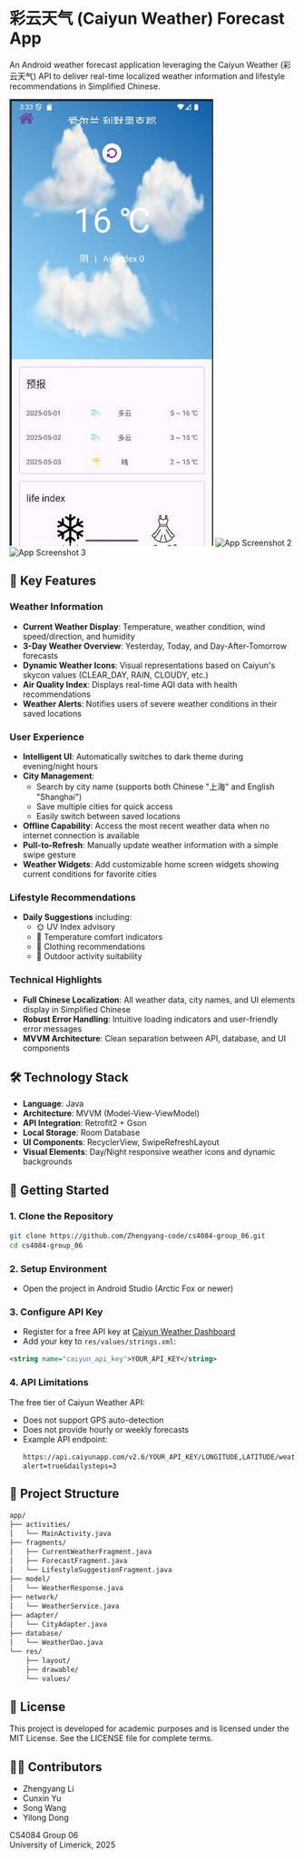 # 彩云天气 (Caiyun Weather) Forecast App

An Android weather forecast application leveraging the Caiyun Weather (彩云天气) API to deliver real-time localized weather information and lifestyle recommendations in Simplified Chinese.

![img_1.png](img_1.png)
![App Screenshot 2](https://github.com/user-attachments/assets/4cb0a387-a21c-4933-94b3-d73ddf846dab)
![App Screenshot 3](https://github.com/user-attachments/assets/bd2b8d3b-f25b-4347-84e0-7ab6fe2c6581)

## 🌟 Key Features

### Weather Information
- **Current Weather Display**: Temperature, weather condition, wind speed/direction, and humidity
- **3-Day Weather Overview**: Yesterday, Today, and Day-After-Tomorrow forecasts
- **Dynamic Weather Icons**: Visual representations based on Caiyun's skycon values (CLEAR_DAY, RAIN, CLOUDY, etc.)
- **Air Quality Index**: Displays real-time AQI data with health recommendations
- **Weather Alerts**: Notifies users of severe weather conditions in their saved locations

### User Experience
- **Intelligent UI**: Automatically switches to dark theme during evening/night hours
- **City Management**:
    - Search by city name (supports both Chinese "上海" and English "Shanghai")
    - Save multiple cities for quick access
    - Easily switch between saved locations
- **Offline Capability**: Access the most recent weather data when no internet connection is available
- **Pull-to-Refresh**: Manually update weather information with a simple swipe gesture
- **Weather Widgets**: Add customizable home screen widgets showing current conditions for favorite cities

### Lifestyle Recommendations
- **Daily Suggestions** including:
    - 🌞 UV Index advisory
    - 🧣 Temperature comfort indicators
    - 👕 Clothing recommendations
    - 🚶 Outdoor activity suitability

### Technical Highlights
- **Full Chinese Localization**: All weather data, city names, and UI elements display in Simplified Chinese
- **Robust Error Handling**: Intuitive loading indicators and user-friendly error messages
- **MVVM Architecture**: Clean separation between API, database, and UI components

## 🛠️ Technology Stack

- **Language**: Java
- **Architecture**: MVVM (Model-View-ViewModel)
- **API Integration**: Retrofit2 + Gson
- **Local Storage**: Room Database
- **UI Components**: RecyclerView, SwipeRefreshLayout
- **Visual Elements**: Day/Night responsive weather icons and dynamic backgrounds

## 🚀 Getting Started

### 1. Clone the Repository
```bash
git clone https://github.com/Zhengyang-code/cs4084-group_06.git
cd cs4084-group_06
```

### 2. Setup Environment
- Open the project in Android Studio (Arctic Fox or newer)

### 3. Configure API Key
- Register for a free API key at [Caiyun Weather Dashboard](https://dashboard.caiyunapp.com/)
- Add your key to `res/values/strings.xml`:
```xml
<string name="caiyun_api_key">YOUR_API_KEY</string>
```

### 4. API Limitations
The free tier of Caiyun Weather API:
- Does not support GPS auto-detection
- Does not provide hourly or weekly forecasts
- Example API endpoint:
  ```
  https://api.caiyunapp.com/v2.6/YOUR_API_KEY/LONGITUDE,LATITUDE/weather?alert=true&dailysteps=3
  ```

## 📂 Project Structure

```
app/
├── activities/
│   └── MainActivity.java
├── fragments/
│   ├── CurrentWeatherFragment.java
│   ├── ForecastFragment.java
│   └── LifestyleSuggestionFragment.java
├── model/
│   └── WeatherResponse.java
├── network/
│   └── WeatherService.java
├── adapter/
│   └── CityAdapter.java
├── database/
│   └── WeatherDao.java
└── res/
    ├── layout/
    ├── drawable/
    └── values/
```

## 📄 License
This project is developed for academic purposes and is licensed under the MIT License.
See the LICENSE file for complete terms.

## 👨‍💻 Contributors
- Zhengyang Li
- Cunxin Yu
- Song Wang
- Yilong Dong

CS4084 Group 06  
University of Limerick, 2025